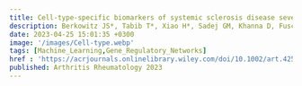 ```yaml
---
title: Cell‐type‐specific biomarkers of systemic sclerosis disease severity capture cell‐intrinsic and cell‐extrinsic circuits 
description: Berkowitz JS*, Tabib T*, Xiao H*, Sadej GM, Khanna D, Fuschiotti P, Lafyatis RA, Das J*
date: 2023-04-25 15:01:35 +0300
image: '/images/Cell‐type.webp'
tags: [Machine_Learning,Gene_Regulatory_Networks]
href : 'https://acrjournals.onlinelibrary.wiley.com/doi/10.1002/art.42536'
published: Arthritis Rheumatology 2023
---
```

